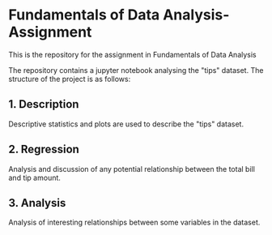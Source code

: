 # Fundamentals of Data Analysis- Assignment

This is the repository for the assignment in Fundamentals of Data Analysis

The repository contains a jupyter notebook analysing the "tips" dataset. 
The structure of the project is as follows:

## 1. Description

Descriptive statistics and plots are used to describe the "tips" dataset.

## 2. Regression

Analysis and discussion of any potential relationship between the total bill and tip amount.

## 3. Analysis

Analysis of interesting relationships between some variables in the dataset. 

